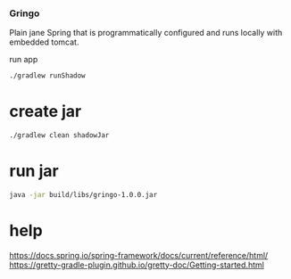 ### Gringo
Plain jane Spring that is programmatically configured and runs locally with embedded tomcat.

run app
```bash
./gradlew runShadow
```

# create jar
```bash
./gradlew clean shadowJar
```

# run jar
```bash
java -jar build/libs/gringo-1.0.0.jar
```

# help
https://docs.spring.io/spring-framework/docs/current/reference/html/
https://gretty-gradle-plugin.github.io/gretty-doc/Getting-started.html

